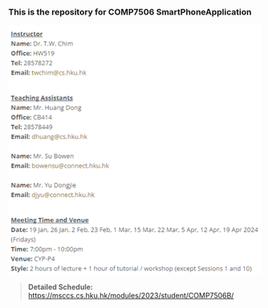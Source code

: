 ### This is the repository for COMP7506 SmartPhoneApplication

![Alt text](./graphs/info.png)

> **Detailed Schedule:**  https://msccs.cs.hku.hk/modules/2023/student/COMP7506B/
